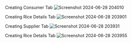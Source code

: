 Creating Consumer Tab
![Screenshot 2024-06-28 204010](https://github.com/skRahil06/A-CRM-APPLICATION-FOR-WHOLESALE-RICE-MILL/assets/110285265/61f91a18-f0e2-42ce-9b39-3a571ced22f2)


Creating Rice Details Tab
![Screenshot 2024-06-28 203901](https://github.com/skRahil06/A-CRM-APPLICATION-FOR-WHOLESALE-RICE-MILL/assets/110285265/1e0f87b4-394a-4a98-9321-6d55aef79db9)


Creating Supplier Tab
![Screenshot 2024-06-28 203931](https://github.com/skRahil06/A-CRM-APPLICATION-FOR-WHOLESALE-RICE-MILL/assets/110285265/d866b3a3-c6bf-47a9-aa7e-5cd29a37173a)


Creating Rice Details Tab
![Screenshot 2024-06-28 203955](https://github.com/skRahil06/A-CRM-APPLICATION-FOR-WHOLESALE-RICE-MILL/assets/110285265/cf35c149-bed4-498a-83e2-ad8d3013bd3c)
